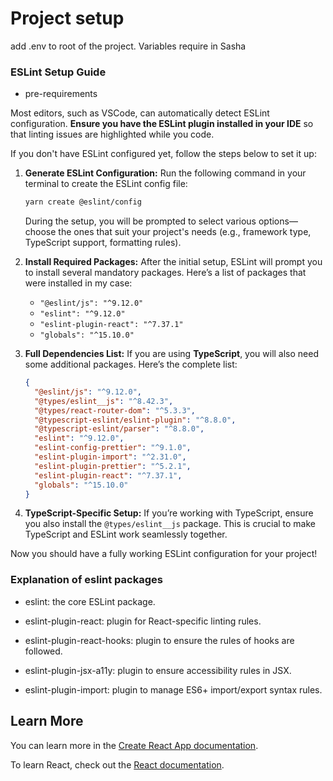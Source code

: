 # Project setup

add .env to root of the project. Variables require in Sasha

### ESLint Setup Guide

- pre-requirements

Most editors, such as VSCode, can automatically detect ESLint configuration. **Ensure you have the ESLint plugin installed in your IDE** so that linting issues are highlighted while you code.

If you don't have ESLint configured yet, follow the steps below to set it up:

1. **Generate ESLint Configuration:**
   Run the following command in your terminal to create the ESLint config file:

   ```bash
   yarn create @eslint/config
   ```

   During the setup, you will be prompted to select various options—choose the ones that suit your project's needs (e.g., framework type, TypeScript support, formatting rules).

2. **Install Required Packages:**
   After the initial setup, ESLint will prompt you to install several mandatory packages. Here’s a list of packages that were installed in my case:

   - `"@eslint/js": "^9.12.0"`
   - `"eslint": "^9.12.0"`
   - `"eslint-plugin-react": "^7.37.1"`
   - `"globals": "^15.10.0"`

3. **Full Dependencies List:**
   If you are using **TypeScript**, you will also need some additional packages. Here’s the complete list:

   ```json
   {
     "@eslint/js": "^9.12.0",
     "@types/eslint__js": "^8.42.3",
     "@types/react-router-dom": "^5.3.3",
     "@typescript-eslint/eslint-plugin": "^8.8.0",
     "@typescript-eslint/parser": "^8.8.0",
     "eslint": "^9.12.0",
     "eslint-config-prettier": "^9.1.0",
     "eslint-plugin-import": "^2.31.0",
     "eslint-plugin-prettier": "^5.2.1",
     "eslint-plugin-react": "^7.37.1",
     "globals": "^15.10.0"
   }
   ```

4. **TypeScript-Specific Setup:**
   If you’re working with TypeScript, ensure you also install the `@types/eslint__js` package. This is crucial to make TypeScript and ESLint work seamlessly together.

Now you should have a fully working ESLint configuration for your project!

### Explanation of eslint packages

- eslint: the core ESLint package.

- eslint-plugin-react: plugin for React-specific linting rules.

- eslint-plugin-react-hooks: plugin to ensure the rules of hooks are followed.

- eslint-plugin-jsx-a11y: plugin to ensure accessibility rules in JSX.

- eslint-plugin-import: plugin to manage ES6+ import/export syntax rules.

## Learn More

You can learn more in the [Create React App documentation](https://facebook.github.io/create-react-app/docs/getting-started).

To learn React, check out the [React documentation](https://reactjs.org/).

